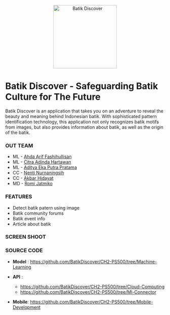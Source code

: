 <p align="center">
    <img width="200" src="https://avatars.githubusercontent.com/u/152792155?v=4" alt="Batik Discover">
</p>

# Batik Discover - Safeguarding Batik Culture for The Future
Batik Discover is an application that takes you on an adventure to reveal the beauty and meaning behind Indonesian batik. With sophisticated pattern identification technology, this application not only recognizes batik motifs from images, but also provides information about batik, as well as the origin of the batik.

### OUT TEAM
- ML - [Ahda Arif Fashihullisan](https://github.com/AhdaArif)
- ML - [Citra Adinda Hartawan](https://github.com/citraadinda)
- ML - [Aditya Eka Putra Pratama](https://github.com/adityaprtama14)
- CC - [Nenti Nurnaningsih](https://github.com/nentinur)
- CC - [Akbar Hidayat](https://github.com/akbarabe)
- MD - [Romi Jatmiko](https://github.com/romijatmiko)

### FEATURES
- Detect batik patern using image
- Batik community forums
- Batik event info
- Article about batik

### SCREEN SHOOT


### SOURCE CODE
- **Model**	: https://github.com/BatikDiscover/CH2-PS500/tree/Machine-Learning
  
- **API**	:
  - https://github.com/BatikDiscover/CH2-PS500/tree/Cloud-Computing
  - https://github.com/BatikDiscover/CH2-PS500/tree/Ml-Connector
  
- **Mobile**: https://github.com/BatikDiscover/CH2-PS500/tree/Mobile-Development
